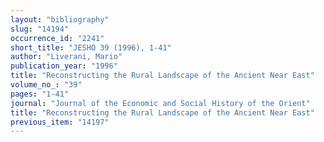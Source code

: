 ```yaml
---
layout: "bibliography"
slug: "14194"
occurrence_id: "2241"
short_title: "JESHO 39 (1996), 1-41"
author: "Liverani, Mario"
publication_year: "1996"
title: "Reconstructing the Rural Landscape of the Ancient Near East"
volume_no_: "39"
pages: "1-41"
journal: "Journal of the Economic and Social History of the Orient"
title: "Reconstructing the Rural Landscape of the Ancient Near East"
previous_item: "14197"
---
```


